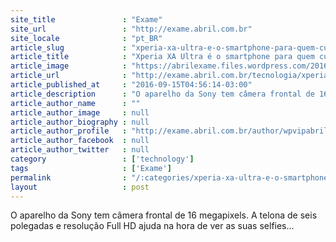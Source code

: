```yaml
---
site_title               : "Exame"
site_url                 : "http://exame.abril.com.br"
site_locale              : "pt_BR"
article_slug             : "xperia-xa-ultra-e-o-smartphone-para-quem-curte-tirar-selfies"
article_title            : "Xperia XA Ultra é o smartphone para quem curte tirar selfies"
article_image            : "https://abrilexame.files.wordpress.com/2016/09/size_960_16_9_xperia_xa_ultra.jpg?quality=70&strip=all&w=960"
article_url              : "http://exame.abril.com.br/tecnologia/xperia-xa-ultra-e-o-smartphone-para-quem-curte-tirar-selfies/"
article_published_at     : "2016-09-15T04:56:14-03:00"
article_description      : "O aparelho da Sony tem câmera frontal de 16 megapixels. A telona de seis polegadas e resolução Full HD ajuda na hora de ver as suas selfies..."
article_author_name      : ""
article_author_image     : null
article_author_biography : null
article_author_profile   : "http://exame.abril.com.br/author/wpvipabril/"
article_author_facebook  : null
article_author_twitter   : null
category                 : ['technology']
tags                     : ['Exame']
permalink                : "/:categories/xperia-xa-ultra-e-o-smartphone-para-quem-curte-tirar-selfies/"
layout                   : post
---
```


O aparelho da Sony tem câmera frontal de 16 megapixels. A telona de seis polegadas e resolução Full HD ajuda na hora de ver as suas selfies...
